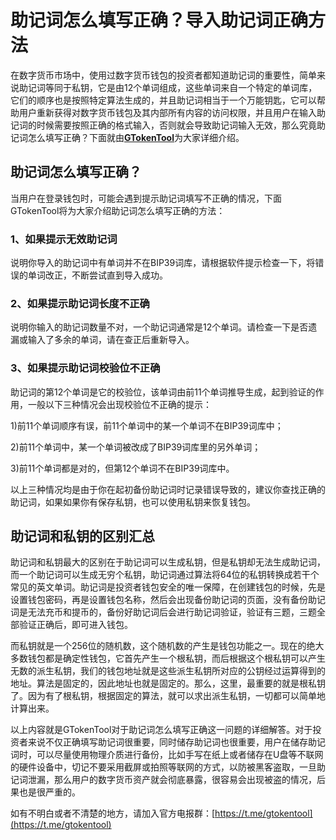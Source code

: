 # 助记词怎么填写正确？导入助记词正确方法

在数字货币市场中，使用过数字货币钱包的投资者都知道助记词的重要性，简单来说助记词等同于私钥，它是由12个单词组成，这些单词来自一个特定的单词库，它们的顺序也是按照特定算法生成的，并且助记词相当于一个万能钥匙，它可以帮助用户重新获得对数字货币钱包及其内部所有内容的访问权限，并且用户在输入助记词的时候需要按照正确的格式输入，否则就会导致助记词输入无效，那么究竟助记词怎么填写正确？下面就由[**GTokenTool**](https://www.gtokentool.com)为大家详细介绍。

## 助记词怎么填写正确？

当用户在登录钱包时，可能会遇到提示助记词填写不正确的情况，下面GTokenTool将为大家介绍助记词怎么填写正确的方法：

### 1、如果提示无效助记词

说明你导入的助记词中有单词并不在BIP39词库，请根据软件提示检查一下，将错误的单词改正，不断尝试直到导入成功。

### 2、如果提示助记词长度不正确

说明你输入的助记词数量不对，一个助记词通常是12个单词。请检查一下是否遗漏或输入了多余的单词，请在查正后重新导入。

### 3、如果提示助记词校验位不正确

助记词的第12个单词是它的校验位，该单词由前11个单词推导生成，起到验证的作用，一般以下三种情况会出现校验位不正确的提示：

1\)前11个单词顺序有误，前11个单词中的某一个单词不在BIP39词库中；

2\)前11个单词中，某一个单词被改成了BIP39词库里的另外单词；

3\)前11个单词都是对的，但第12个单词不在BIP39词库中。

以上三种情况均是由于你在起初备份助记词时记录错误导致的，建议你查找正确的助记词，如果如果你有保存私钥，也可以使用私钥来恢复钱包。

## 助记词和私钥的区别汇总

助记词和私钥最大的区别在于助记词可以生成私钥，但是私钥却无法生成助记词，而一个助记词可以生成无穷个私钥，助记词通过算法将64位的私钥转换成若干个常见的英文单词。助记词是投资者钱包安全的唯一保障，在创建钱包的时候，先是设置钱包密码，再是设置钱包名称，然后会出现备份助记词的页面，没有备份助记词是无法充币和提币的，备份好助记词后会进行助记词验证，验证有三题，三题全部验证正确后，即可进入钱包。

而私钥就是一个256位的随机数，这个随机数的产生是钱包功能之一。现在的绝大多数钱包都是确定性钱包，它首先产生一个根私钥，而后根据这个根私钥可以产生无数的派生私钥，我们的钱包地址就是这些派生私钥所对应的公钥经过运算得到的地址。算法是固定的，因此地址也就是固定的。那么，这里，最重要的就是根私钥了。因为有了根私钥，根据固定的算法，就可以求出派生私钥，一切都可以简单地计算出来。

以上内容就是GTokenTool对于助记词怎么填写正确这一问题的详细解答。对于投资者来说不仅正确填写助记词很重要，同时储存助记词也很重要，用户在储存助记词时，可以尽量使用物理介质进行备份，比如手写在纸上或者储存在U盘等不联网的硬件设备中，切记不要采用截屏或拍照等联网的方式，以防被黑客盗取，一旦助记词泄漏，那么用户的数字货币资产就会彻底暴露，很容易会出现被盗的情况，后果也是很严重的。

如有不明白或者不清楚的地方，请加入官方电报群：[https://t.me/gtokentool](https://t.me/gtokentool)
